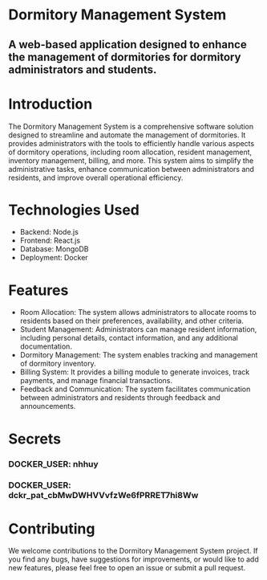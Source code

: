 # Dormitory Management System 
## A web-based application designed to enhance the management of dormitories for dormitory administrators and students.

# Introduction
 The Dormitory Management System is a comprehensive software solution designed to streamline and automate the management of dormitories. It provides administrators with the tools to efficiently handle various aspects of dormitory operations, including room allocation, resident management, inventory management, billing, and more. This system aims to simplify the administrative tasks, enhance communication between administrators and residents, and improve overall operational efficiency.

# Technologies Used
* Backend: Node.js
* Frontend: React.js
* Database: MongoDB
* Deployment: Docker

# Features
* Room Allocation: The system allows administrators to allocate rooms to residents based on their preferences, availability, and other criteria.
* Student Management: Administrators can manage resident information, including personal details, contact information, and any additional documentation.
* Dormitory Management: The system enables tracking and management of dormitory inventory.
* Billing System: It provides a billing module to generate invoices, track payments, and manage financial transactions.
* Feedback and Communication: The system facilitates communication between administrators and residents through feedback and announcements.

# Secrets
### DOCKER_USER: nhhuy
### DOCKER_USER: dckr_pat_cbMwDWHVVvfzWe6fPRRET7hi8Ww

# Contributing
 We welcome contributions to the Dormitory Management System project. If you find any bugs, have suggestions for improvements, or would like to add new features, please feel free to open an issue or submit a pull request.
